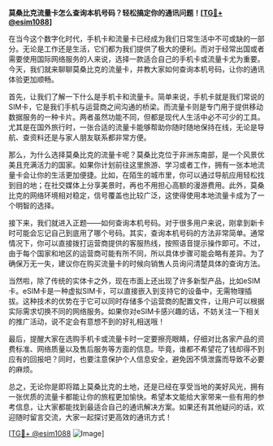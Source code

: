 **莫桑比克流量卡怎么查询本机号码？轻松搞定你的通讯问题！[[TG💪+ @esim1088](https://t.me/s/esim1088)]**

在当今这个数字化时代，手机卡和流量卡已经成为我们日常生活中不可或缺的一部分。无论是工作还是生活，它们都为我们提供了极大的便利。而对于经常出国或者需要使用国际网络服务的人来说，选择一款适合自己的手机卡或流量卡尤为重要。今天，我们就来聊聊莫桑比克的流量卡，并教大家如何查询本机号码，让你的通讯体验更加顺畅。

首先，让我们了解一下什么是手机卡和流量卡。简单来说，手机卡就是我们常说的SIM卡，它是我们手机与运营商之间沟通的桥梁。而流量卡则是专门用于提供移动数据服务的一种卡片。两者虽然功能不同，但都是现代人生活中必不可少的工具。尤其是在国外旅行时，一张合适的流量卡能够帮助你随时随地保持在线，无论是导航、查资料还是与家人朋友联系都非常方便。

那么，为什么选择莫桑比克的流量卡呢？莫桑比克位于非洲东南部，是一个风景优美且充满活力的国家。如果你计划前往这里旅游、学习或者工作，拥有一张本地流量卡会让你的生活更加便捷。比如，在陌生的城市里，你可以通过导航应用轻松找到目的地；在社交媒体上分享美景时，再也不用担心高额的漫游费用。此外，莫桑比克的网络环境相对稳定，信号覆盖也比较广泛，这使得使用本地流量卡成为了一个明智的选择。

接下来，我们就进入正题——如何查询本机号码。对于很多用户来说，刚拿到新卡时可能会忘记自己到底用了哪个号码。其实，查询本机号码的方法非常简单。通常情况下，你可以直接拨打运营商提供的客服热线，按照语音提示操作即可。不过，由于每个国家和地区的运营商可能有所不同，所以具体步骤可能会略有差异。为了确保万无一失，建议你在购买流量卡的时候向销售人员询问清楚具体的查询方法。

当然啦，除了传统的实体卡之外，现在市面上还出现了许多新型产品，比如eSIM卡。eSIM卡是一种虚拟SIM卡，可以直接嵌入到支持它的设备中，无需物理插拔。这种技术的优势在于它可以同时存储多个运营商的配置文件，让用户可以根据实际需求切换不同的网络服务。如果你对eSIM卡感兴趣的话，不妨关注一下相关的推广活动，说不定会有意想不到的好礼相送哦！

最后，提醒大家在选购手机卡或流量卡时一定要擦亮眼睛，仔细对比各家产品的资费标准、网络质量以及售后服务等方面的信息。毕竟，谁都不希望花了钱却得不到应有的回报吧？同时，也要注意保护个人信息安全，避免因不慎泄露而导致不必要的麻烦。

总之，无论你是即将踏上莫桑比克的土地，还是已经在享受当地的美好风光，拥有一张优质的流量卡都能让你的旅程更加愉快。希望本文能给大家带来一些有用的参考信息，让大家都能找到最适合自己的通讯解决方案。如果还有其他疑问的话，欢迎随时留言交流，大家一起探讨更高效的通讯方式！

[[TG💪+ @esim1088](https://t.me/s/esim1088) ![Image](https://i.postimg.cc/4NQfJmqS/Snipaste-2025-05-13-00-14-12.png)]